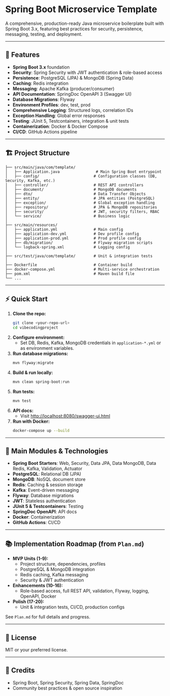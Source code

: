 # Spring Boot Microservice Template

A comprehensive, production-ready Java microservice boilerplate built with Spring Boot 3.x, featuring best practices for security, persistence, messaging, testing, and deployment.

---

## 🚀 Features
- **Spring Boot 3.x** foundation
- **Security**: Spring Security with JWT authentication & role-based access
- **Persistence**: PostgreSQL (JPA) & MongoDB (Spring Data)
- **Caching**: Redis integration
- **Messaging**: Apache Kafka (producer/consumer)
- **API Documentation**: SpringDoc OpenAPI 3 (Swagger UI)
- **Database Migrations**: Flyway
- **Environment Profiles**: dev, test, prod
- **Comprehensive Logging**: Structured logs, correlation IDs
- **Exception Handling**: Global error responses
- **Testing**: JUnit 5, Testcontainers, integration & unit tests
- **Containerization**: Docker & Docker Compose
- **CI/CD**: GitHub Actions pipeline

---

## 🏗️ Project Structure
```
├── src/main/java/com/template/
│   ├── Application.java                # Main Spring Boot entrypoint
│   ├── config/                        # Configuration classes (DB, Security, Kafka, etc.)
│   ├── controller/                    # REST API controllers
│   ├── document/                      # MongoDB documents
│   ├── dto/                           # Data Transfer Objects
│   ├── entity/                        # JPA entities (PostgreSQL)
│   ├── exception/                     # Global exception handling
│   ├── repository/                    # JPA & MongoDB repositories
│   ├── security/                      # JWT, security filters, RBAC
│   └── service/                       # Business logic
│
├── src/main/resources/
│   ├── application.yml                # Main config
│   ├── application-dev.yml            # Dev profile config
│   ├── application-prod.yml           # Prod profile config
│   ├── db/migration/                  # Flyway migration scripts
│   └── logback-spring.xml             # Logging config
│
├── src/test/java/com/template/        # Unit & integration tests
│
├── Dockerfile                         # Container build
├── docker-compose.yml                 # Multi-service orchestration
├── pom.xml                            # Maven build file
└── ...
```

---

## ⚡ Quick Start
1. **Clone the repo:**
   ```sh
   git clone <your-repo-url>
   cd vibecodingproject
   ```
2. **Configure environment:**
   - Set DB, Redis, Kafka, MongoDB credentials in `application-*.yml` or as environment variables.
3. **Run database migrations:**
   ```sh
   mvn flyway:migrate
   ```
4. **Build & run locally:**
   ```sh
   mvn clean spring-boot:run
   ```
5. **Run tests:**
   ```sh
   mvn test
   ```
6. **API docs:**
   - Visit [http://localhost:8080/swagger-ui.html](http://localhost:8080/swagger-ui.html)
7. **Run with Docker:**
   ```sh
   docker-compose up --build
   ```

---

## 🧩 Main Modules & Technologies
- **Spring Boot Starters**: Web, Security, Data JPA, Data MongoDB, Data Redis, Kafka, Validation, Actuator
- **PostgreSQL**: Relational DB (JPA)
- **MongoDB**: NoSQL document store
- **Redis**: Caching & session storage
- **Kafka**: Event-driven messaging
- **Flyway**: Database migrations
- **JWT**: Stateless authentication
- **JUnit 5 & Testcontainers**: Testing
- **SpringDoc OpenAPI**: API docs
- **Docker**: Containerization
- **GitHub Actions**: CI/CD

---

## 📚 Implementation Roadmap (from `Plan.md`)
- **MVP Units (1-9):**
  - Project structure, dependencies, profiles
  - PostgreSQL & MongoDB integration
  - Redis caching, Kafka messaging
  - Security & JWT authentication
- **Enhancements (10-16):**
  - Role-based access, full REST API, validation, Flyway, logging, OpenAPI, Docker
- **Polish (17-20):**
  - Unit & integration tests, CI/CD, production configs

See `Plan.md` for full details and progress.

---

## 📝 License
MIT or your preferred license.

---

## 🙏 Credits
- Spring Boot, Spring Security, Spring Data, SpringDoc
- Community best practices & open source inspiration
